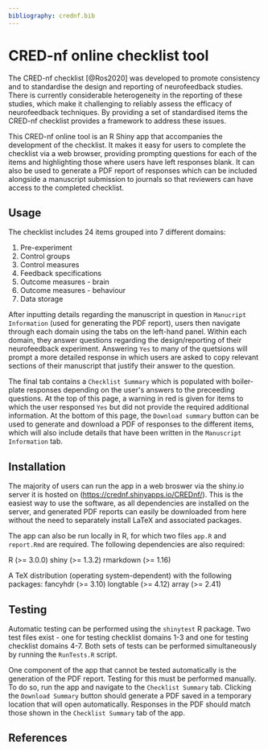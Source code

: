 ```yaml
---
bibliography: crednf.bib
---
```


# CRED-nf online checklist tool


The CRED-nf checklist [@Ros2020] was developed to promote consistency and to standardise the design and reporting of neurofeedback studies. There is currently considerable heterogeneity in the reporting of these studies, which make it challenging to reliably assess the efficacy of neurofeedback techniques. By providing a set of standardised items the CRED-nf checklist provides a framework to address these issues.

This CRED-nf online tool is an R Shiny app that accompanies the development of the checklist. It makes it easy for users to complete the checklist via a web browser, providing prompting questions for each of the items and highlighting those where users have left responses blank. It can also be used to generate a PDF report of responses which can be included alongside a manuscript submission to journals so that reviewers can have access to the completed checklist.


## Usage

The checklist includes 24 items grouped into 7 different domains:

1. Pre-experiment
2. Control groups
3. Control measures
4. Feedback specifications
5. Outcome measures - brain
6. Outcome measures - behaviour
7. Data storage

After inputting details regarding the manuscript in question in `Manucript Information` (used for generating the PDF report), users then navigate through each domain using the tabs on the left-hand panel. Within each domain, they answer questions regarding the design/reporting of their neurofeedback experiment. Answering `Yes` to many of the quetsions will prompt a more detailed response in which users are asked to copy relevant sections of their manuscript that justify their answer to the question.

The final tab contains a `Checklist Summary` which is populated with boiler-plate responses depending on the user's answers to the preceeding questions. At the top of this page, a warning in red is given for items to which the user responsed `Yes` but did not provide the required additional information. At the bottom of this page, the `Download summary` button can be used to generate and download a PDF of responses to the different items, which will also include details that have been written in the `Manuscript Information` tab.


## Installation

The majority of users can run the app in a web broswer via the shiny.io server it is hosted on (https://crednf.shinyapps.io/CREDnf/). This is the easiest way to use the software, as all dependencies are installed on the server, and generated PDF reports can easily be downloaded from here without the need to separately install LaTeX and associated packages.

The app can also be run locally in R, for which two files `app.R` and `report.Rmd` are required. The following dependencies are also required:

R (>= 3.0.0)
shiny (>= 1.3.2)
rmarkdown (>= 1.16)

A TeX distribution (operating system-dependent) with the following packages:
fancyhdr (>= 3.10)
longtable (>= 4.12)
array (>= 2.41)


## Testing

Automatic testing can be performed using the `shinytest` R package. Two test files exist - one for testing checklist domains 1-3 and one for testing checklist domains 4-7. Both sets of tests can be performed simultaneously by running the `RunTests.R` script.

One component of the app that cannot be tested automatically is the generation of the PDF report. Testing for this must be performed manually. To do so, run the app and navigate to the `Checklist Summary` tab. Clicking the `Download Summary` button should generate a PDF saved in a temporary location that will open automatically. Responses in the PDF should match those shown in the `Checklist Summary` tab of the app.


## References
